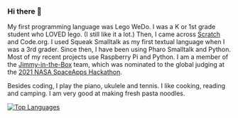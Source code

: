 ### Hi there 👋

My first programming language was Lego WeDo. I was a K or 1st grade student who LOVED lego. (I still like it a lot.) Then, I came across [Scratch](https://scratch.mit.edu/users/hssboston/) and Code.org. I used Squeak Smalltalk as my first textual language when I was a 3rd grader. Since then, I have been using Pharo Smalltalk and Python. Most of my recent projects use Raspberry Pi and Python. I am a member of the [Jimmy-in-the-Box](https://github.com/HSSBoston/jimmy-in-the-box) team, which was nominated to the global judging at the [2021 NASA SpaceApps Hackathon](https://2021.spaceappschallenge.org/). 

Besides coding, I play the piano, ukulele and tennis. I like cooking, reading and camping. I am very good at making fresh pasta noodles. 


[![Top Languages](https://github-readme-stats.vercel.app/api/top-langs/?username=hssboston&layout=compact)](https://github.com/hssboston)


<!--
**HSSBoston/hssboston** is a ✨ _special_ ✨ repository because its `README.md` (this file) appears on your GitHub profile.

Here are some ideas to get you started:

- 🔭 I’m currently working on ...
- 🌱 I’m currently learning ...
- 👯 I’m looking to collaborate on ...
- 🤔 I’m looking for help with ...
- 💬 Ask me about ...
- 📫 How to reach me: ...
- 😄 Pronouns: ...
- ⚡ Fun fact: ...
-->
